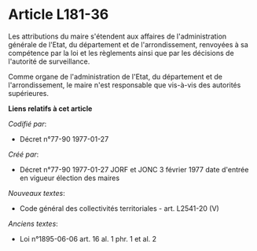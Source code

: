 # Article L181-36

Les attributions du maire s'étendent aux affaires de l'administration générale de l'Etat, du département et de
l'arrondissement, renvoyées à sa compétence par la loi et les règlements ainsi que par les décisions de l'autorité de
surveillance. 

Comme organe de l'administration de l'Etat, du département et de l'arrondissement, le maire n'est responsable que vis-à-vis
des autorités supérieures.

**Liens relatifs à cet article**

_Codifié par_:

  - Décret n°77-90 1977-01-27

_Créé par_:

  - Décret n°77-90 1977-01-27 JORF et JONC 3 février 1977 date d'entrée en vigueur élection des maires

_Nouveaux textes_:

  - Code général des collectivités territoriales - art. L2541-20 (V)

_Anciens textes_:

  - Loi n°1895-06-06 art. 16 al. 1 phr. 1 et al. 2
